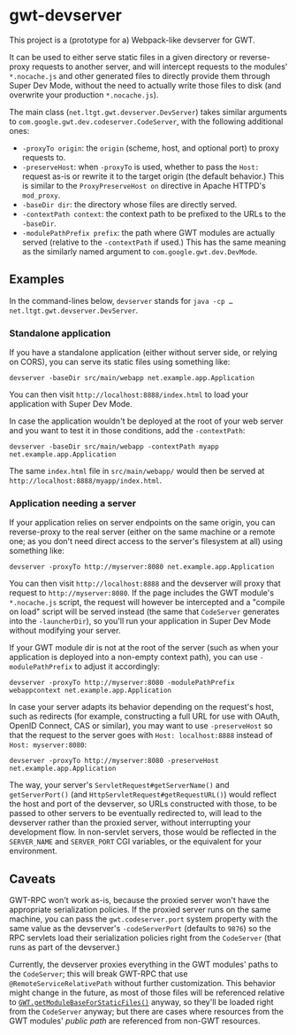 # gwt-devserver

This project is a (prototype for a) Webpack-like devserver for GWT.

It can be used to either serve static files in a given directory
or reverse-proxy requests to another server,
and will intercept requests to the modules' `*.nocache.js` and other generated files to directly provide them through Super Dev Mode,
without the need to actually write those files to disk (and overwrite your production `*.nocache.js`).

The main class (`net.ltgt.gwt.devserver.DevServer`) takes similar arguments to `com.google.gwt.dev.codeserver.CodeServer`,
with the following additional ones:

 * `-proxyTo origin`: the `origin` (scheme, host, and optional port) to proxy requests to.
 * `-preserveHost`: when `-proxyTo` is used, whether to pass the `Host:` request as-is or rewrite it to the target origin (the default behavior.)
   This is similar to the `ProxyPreserveHost on` directive in Apache HTTPD's `mod_proxy`.
 * `-baseDir dir`: the directory whose files are directly served.
 * `-contextPath context`: the context path to be prefixed to the URLs to the `-baseDir`.
 * `-modulePathPrefix prefix`: the path where GWT modules are actually served (relative to the `-contextPath` if used.)
   This has the same meaning as the similarly named argument to `com.google.gwt.dev.DevMode`.

## Examples

In the command-lines below, `devserver` stands for `java -cp … net.ltgt.gwt.devserver.DevServer`.

### Standalone application

If you have a standalone application (either without server side, or relying on CORS),
you can serve its static files using something like:

```
devserver -baseDir src/main/webapp net.example.app.Application
```

You can then visit `http://localhost:8888/index.html` to load your application with Super Dev Mode.

In case the application wouldn't be deployed at the root of your web server and you want to test it in those conditions,
add the `-contextPath`:

```
devserver -baseDir src/main/webapp -contextPath myapp net.example.app.Application
```

The same `index.html` file in `src/main/webapp/` would then be served at `http://localhost:8888/myapp/index.html`.

### Application needing a server

If your application relies on server endpoints on the same origin,
you can reverse-proxy to the real server
(either on the same machine or a remote one; as you don't need direct access to the server's filesystem at all)
using something like:

```
devserver -proxyTo http://myserver:8080 net.example.app.Application
```

You can then visit `http://localhost:8888`
and the devserver will proxy that request to `http://myserver:8080`.
If the page includes the GWT module's `*.nocache.js` script,
the request will however be intercepted and a "compile on load" script will be served instead (the same that `CodeServer` generates into the `-launcherDir`),
so you'll run your application in Super Dev Mode without modifying your server.

If your GWT module dir is not at the root of the server (such as when your application is deployed into a non-empty context path),
you can use `-modulePathPrefix` to adjust it accordingly:

```
devserver -proxyTo http://myserver:8080 -modulePathPrefix webappcontext net.example.app.Application
```

In case your server adapts its behavior depending on the request's host,
such as redirects (for example, constructing a full URL for use with OAuth, OpenID Connect, CAS or similar),
you may want to use `-preserveHost` so that the request to the server goes with `Host: localhost:8888` instead of `Host: myserver:8080`:

```
devserver -proxyTo http://myserver:8080 -preserveHost net.example.app.Application
```

The way, your server's `ServletRequest#getServerName()` and `getServerPort()` (and `HttpServletRequest#getRequestURL()`) would reflect the host and port of the devserver,
so URLs constructed with those, to be passed to other servers to be eventually redirected to,
will lead to the devserver rather than the proxied server, without interrupting your development flow.
In non-servlet servers, those would be reflected in the `SERVER_NAME` and `SERVER_PORT` CGI variables, or the equivalent for your environment.

## Caveats

GWT-RPC won't work as-is, because the proxied server won't have the appropriate serialization policies.
If the proxied server runs on the same machine,
you can pass the `gwt.codeserver.port` system property with the same value as the devserver's `-codeServerPort` (defaults to `9876`)
so the RPC servlets load their serialization policies right from the `CodeServer` (that runs as part of the devserver.)

Currently, the devserver proxies everything in the GWT modules' paths to the `CodeServer`;
this will break GWT-RPC that use `@RemoteServiceRelativePath` without further customization.
This behavior might change in the future,
as most of those files will be referenced relative to [`GWT.getModuleBaseForStaticFiles()`](http://www.gwtproject.org/javadoc/latest/com/google/gwt/core/client/GWT.html#getModuleBaseForStaticFiles%28%29) anyway,
so they'll be loaded right from the `CodeServer` anyway;
but there are cases where resources from the GWT modules' _public path_ are referenced from non-GWT resources.
